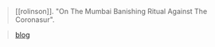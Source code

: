 > [[rolinson]]. "On The Mumbai Banishing Ritual Against The Coronasur".

> [blog](https://aryaakasha.com/2020/03/12/1499/)